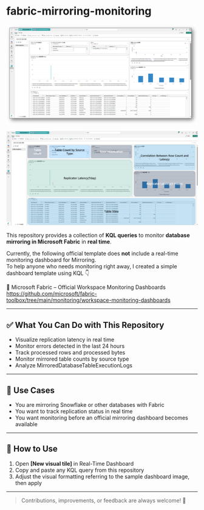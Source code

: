 # fabric-mirroring-monitoring

![Mirroring Monitoring Dashboard](image/dashboard.png)

![Mirroring Monitoring Dashboard description](image/dashboard_description.png)

This repository provides a collection of **KQL queries** to monitor **database mirroring in Microsoft Fabric** in **real time**.

Currently, the following official template does **not** include a real-time monitoring dashboard for Mirroring.  
To help anyone who needs monitoring right away, I created a simple dashboard template using KQL 👇

🔗 Microsoft Fabric – Official Workspace Monitoring Dashboards  
https://github.com/microsoft/fabric-toolbox/tree/main/monitoring/workspace-monitoring-dashboards

---

## ✅ What You Can Do with This Repository

- Visualize replication latency in real time
- Monitor errors detected in the last 24 hours
- Track processed rows and processed bytes
- Monitor mirrored table counts by source type
- Analyze MirroredDatabaseTableExecutionLogs

---

## 📌 Use Cases

- You are mirroring Snowflake or other databases with Fabric
- You want to track replication status in real time
- You want monitoring before an official mirroring dashboard becomes available

---

## 🚀 How to Use

1. Open **[New visual tile]** in Real-Time Dashboard  
2. Copy and paste any KQL query from this repository  
3. Adjust the visual formatting referring to the sample dashboard image, then apply

---

> Contributions, improvements, or feedback are always welcome! 🚀
